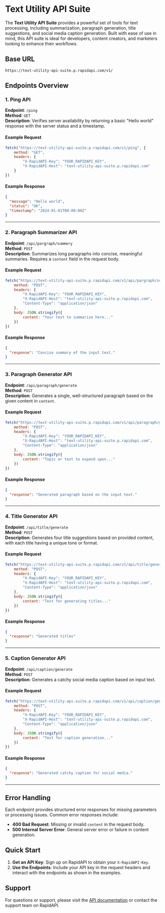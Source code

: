 # Text Utility API Suite

The **Text Utility API Suite** provides a powerful set of tools for text processing, including summarization, paragraph generation, title suggestions, and social media caption generation. Built with ease of use in mind, this API suite is ideal for developers, content creators, and marketers looking to enhance their workflows.

## Base URL
```plaintext
https://text-utility-api-suite.p.rapidapi.com/v1/
```

## Endpoints Overview

### 1. Ping API

**Endpoint**: `/ping`  
**Method**: `GET`  
**Description**: Verifies server availability by returning a basic "Hello world" response with the server status and a timestamp.

#### Example Request
```javascript
fetch("https://text-utility-api-suite.p.rapidapi.com/v1/ping", {
    method: "GET",
    headers: {
        "X-RapidAPI-Key": "YOUR_RAPIDAPI_KEY",
        "X-RapidAPI-Host": "text-utility-api-suite.p.rapidapi.com"
    }
})
```

#### Example Response
```json
{
  "message": "Hello world",
  "status": "OK",
  "timestamp": "2024-01-01T00:00:00Z"
}
```

---

### 2. Paragraph Summarizer API

**Endpoint**: `/api/pargraph/summery`  
**Method**: `POST`  
**Description**: Summarizes long paragraphs into concise, meaningful summaries. Requires a `content` field in the request body.

#### Example Request
```javascript
fetch("https://text-utility-api-suite.p.rapidapi.com/v1/api/pargraph/summery", {
    method: "POST",
    headers: {
        "X-RapidAPI-Key": "YOUR_RAPIDAPI_KEY",
        "X-RapidAPI-Host": "text-utility-api-suite.p.rapidapi.com",
        "Content-Type": "application/json"
    },
    body: JSON.stringify({
        content: "Your text to summarize here..."
    })
})
```

#### Example Response
```json
{
  "response": "Concise summary of the input text."
}
```

---

### 3. Paragraph Generator API

**Endpoint**: `/api/paragraph/generate`  
**Method**: `POST`  
**Description**: Generates a single, well-structured paragraph based on the given content in `content`.

#### Example Request
```javascript
fetch("https://text-utility-api-suite.p.rapidapi.com/v1/api/paragraph/generate", {
    method: "POST",
    headers: {
        "X-RapidAPI-Key": "YOUR_RAPIDAPI_KEY",
        "X-RapidAPI-Host": "text-utility-api-suite.p.rapidapi.com",
        "Content-Type": "application/json"
    },
    body: JSON.stringify({
        content: "Topic or text to expand upon..."
    })
})
```

#### Example Response
```json
{
  "response": "Generated paragraph based on the input text."
}
```

---

### 4. Title Generator API

**Endpoint**: `/api/title/generate`  
**Method**: `POST`  
**Description**: Generates four title suggestions based on provided content, with each title having a unique tone or format.

#### Example Request
```javascript
fetch("https://text-utility-api-suite.p.rapidapi.com/v1/api/title/generate", {
    method: "POST",
    headers: {
        "X-RapidAPI-Key": "YOUR_RAPIDAPI_KEY",
        "X-RapidAPI-Host": "text-utility-api-suite.p.rapidapi.com",
        "Content-Type": "application/json"
    },
    body: JSON.stringify({
        content: "Text for generating titles..."
    })
})
```

#### Example Response
```json
{
  "response": "Generated titles"
}
```

---

### 5. Caption Generator API

**Endpoint**: `/api/caption/generate`  
**Method**: `POST`  
**Description**: Generates a catchy social media caption based on input text.

#### Example Request
```javascript
fetch("https://text-utility-api-suite.p.rapidapi.com/v1/api/caption/generate", {
    method: "POST",
    headers: {
        "X-RapidAPI-Key": "YOUR_RAPIDAPI_KEY",
        "X-RapidAPI-Host": "text-utility-api-suite.p.rapidapi.com",
        "Content-Type": "application/json"
    },
    body: JSON.stringify({
        content: "Text for caption generation..."
    })
})
```

#### Example Response
```json
{
  "response": "Generated catchy caption for social media."
}
```

---

## Error Handling
Each endpoint provides structured error responses for missing parameters or processing issues. Common error responses include:

- **400 Bad Request**: Missing or invalid `content` in the request body.
- **500 Internal Server Error**: General server error or failure in content generation.

## Quick Start
1. **Get an API Key**: Sign up on RapidAPI to obtain your `X-RapidAPI-Key`.
2. **Use the Endpoints**: Include your API key in the request headers and interact with the endpoints as shown in the examples.

## Support
For questions or support, please visit the [API documentation](https://rapidapi.com/mrsajadpp-QM3iUwNG3/api/text-utility-api-suite) or contact the support team on RapidAPI.